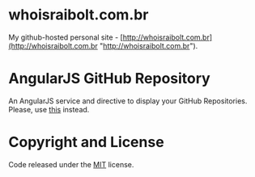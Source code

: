 # whoisraibolt.com.br

My github-hosted personal site - [http://whoisraibolt.com.br](http://whoisraibolt.com.br "http://whoisraibolt.com.br").

# AngularJS GitHub Repository

An AngularJS service and directive to display your GitHub Repositories. Please, use [this](https://github.com/lucasconstantino/angular-github-repo "this") instead.

# Copyright and License

Code released under the [MIT](https://github.com/whoisraibolt/whoisraibolt.github.io/blob/master/LICENSE "MIT") license.
